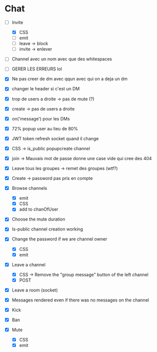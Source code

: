 # Chat

- [ ] Invite
  - [x] CSS
  - [ ] emit
  - [ ] leave -> block
  - [ ] invite -> enlever
- [ ] Channel avec un nom avec que des whitespaces
- [ ] GERER LES ERREURS lol

- [x] Ne pas creer de dm avec qqun avec qui on a deja un dm
- [x] changer le header si c'est un DM
- [x] trop de users a droite -> pas de mute (?)
- [x] create -> pas de users a droite
- [x] on('message') pour les DMs
- [x] 72% popup user au lieu de 80%
- [x] JWT token refresh socket quand il change
- [x] CSS -> is_public popupcreate channel
- [x] join -> Mauvais mot de passe donne une case vide qui cree des 404
- [x] Leave tous les groupes -> remet des groupes (wtf?)
- [x] Create -> password pas pris en compte
- [x] Browse channels
  - [x] emit
  - [x] CSS
  - [x] add to chanOfUser
- [x] Choose the mute duration
- [x] Is-public channel creation working
- [x] Change the password if we are channel owner
  - [x] CSS
  - [x] emit
- [x] Leave a channel
  - [x] CSS -> Remove the "group message" button of the left channel
  - [x] POST
- [x] Leave a room (socket)
- [x] Messages rendered even if there was no messages on the channel
- [x] Kick
- [x] Ban
- [x] Mute
  - [x] CSS
  - [x] emit